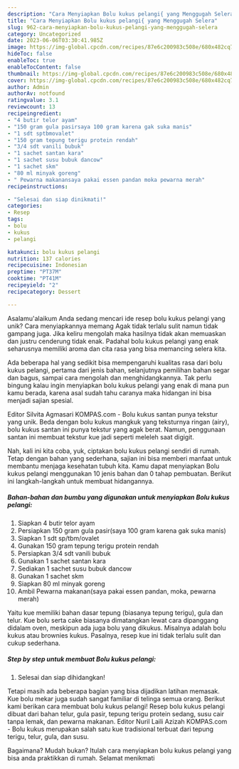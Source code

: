 ```yaml
---
description: "Cara Menyiapkan Bolu kukus pelangi{ yang Menggugah Selera"
title: "Cara Menyiapkan Bolu kukus pelangi{ yang Menggugah Selera"
slug: 962-cara-menyiapkan-bolu-kukus-pelangi-yang-menggugah-selera
category: Uncategorized
date: 2023-06-06T03:30:41.985Z
image: https://img-global.cpcdn.com/recipes/87e6c200983c508e/680x482cq70/bolu-kukus-pelangi-foto-resep-utama.jpg
hideToc: false
enableToc: true
enableTocContent: false
thumbnail: https://img-global.cpcdn.com/recipes/87e6c200983c508e/680x482cq70/bolu-kukus-pelangi-foto-resep-utama.jpg
cover: https://img-global.cpcdn.com/recipes/87e6c200983c508e/680x482cq70/bolu-kukus-pelangi-foto-resep-utama.jpg
author: Admin
authorAv: notfound
ratingvalue: 3.1
reviewcount: 13
recipeingredient:
- "4 butir telor ayam"
- "150 gram gula pasirsaya 100 gram karena gak suka manis"
- "1 sdt sptbmovalet"
- "150 gram tepung terigu protein rendah"
- "3/4 sdt vanili bubuk"
- "1 sachet santan kara"
- "1 sachet susu bubuk dancow"
- "1 sachet skm"
- "80 ml minyak goreng"
- " Pewarna makanansaya pakai essen pandan moka pewarna merah"
recipeinstructions:

- "Selesai dan siap dinikmati!"
categories:
- Resep
tags:
- bolu
- kukus
- pelangi

katakunci: bolu kukus pelangi 
nutrition: 137 calories
recipecuisine: Indonesian
preptime: "PT37M"
cooktime: "PT41M"
recipeyield: "2"
recipecategory: Dessert

---
```



Asalamu'alaikum Anda sedang mencari ide resep bolu kukus pelangi yang unik? Cara menyiapkannya memang Agak tidak terlalu sulit namun tidak gampang juga. Jika keliru mengolah maka hasilnya tidak akan memuaskan dan justru cenderung tidak enak. Padahal bolu kukus pelangi yang enak seharusnya memiliki aroma dan cita rasa yang bisa memancing selera kita.


Ada beberapa hal yang sedikit bisa mempengaruhi kualitas rasa dari bolu kukus pelangi, pertama dari jenis bahan, selanjutnya pemilihan bahan segar dan bagus, sampai cara mengolah dan menghidangkannya. Tak perlu bingung kalau ingin menyiapkan bolu kukus pelangi yang enak di mana pun kamu berada, karena asal sudah tahu caranya maka hidangan ini bisa menjadi sajian spesial.

Editor Silvita Agmasari KOMPAS.com - Bolu kukus santan punya tekstur yang unik. Beda dengan bolu kukus mangkuk yang teksturnya ringan (airy), bolu kukus santan ini punya tekstur yang agak berat. Namun, penggunaan santan ini membuat tekstur kue jadi seperti meleleh saat digigit.


Nah, kali ini kita coba, yuk, ciptakan bolu kukus pelangi sendiri di rumah. Tetap dengan bahan yang sederhana, sajian ini bisa memberi manfaat untuk membantu menjaga kesehatan tubuh kita. Kamu dapat menyiapkan Bolu kukus pelangi menggunakan 10 jenis bahan dan 0 tahap pembuatan. Berikut ini langkah-langkah untuk membuat hidangannya.

<!--inarticleads1-->

##### Bahan-bahan dan bumbu yang digunakan untuk menyiapkan Bolu kukus pelangi:

1. Siapkan 4 butir telor ayam
1. Persiapkan 150 gram gula pasir(saya 100 gram karena gak suka manis)
1. Siapkan 1 sdt sp/tbm/ovalet
1. Gunakan 150 gram tepung terigu protein rendah
1. Persiapkan 3/4 sdt vanili bubuk
1. Gunakan 1 sachet santan kara
1. Sediakan 1 sachet susu bubuk dancow
1. Gunakan 1 sachet skm
1. Siapkan 80 ml minyak goreng
1. Ambil  Pewarna makanan(saya pakai essen pandan, moka, pewarna merah)


Yaitu kue memiliki bahan dasar tepung (biasanya tepung terigu), gula dan telur. Kue bolu serta cake biasanya dimatangkan lewat cara dipanggang didalam oven, meskipun ada juga bolu yang dikukus. Misalnya adalah bolu kukus atau brownies kukus. Pasalnya, resep kue ini tidak terlalu sulit dan cukup sederhana. 

<!--inarticleads2-->

##### Step by step untuk membuat Bolu kukus pelangi:


1. Selesai dan siap dihidangkan!

Tetapi masih ada beberapa bagian yang bisa dijadikan latihan memasak. Kue bolu mekar juga sudah sangat familiar di telinga semua orang. Berikut kami berikan cara membuat bolu kukus pelangi! Resep bolu kukus pelangi dibuat dari bahan telur, gula pasir, tepung terigu protein sedang, susu cair tanpa lemak, dan pewarna makanan. Editor Nuril Laili Azizah KOMPAS.com - Bolu kukus merupakan salah satu kue tradisional terbuat dari tepung terigu, telur, gula, dan susu. 

Bagaimana? Mudah bukan? Itulah cara menyiapkan bolu kukus pelangi yang bisa anda praktikkan di rumah. Selamat menikmati
